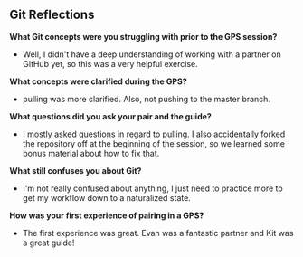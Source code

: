 ## Git Reflections

**What Git concepts were you struggling with prior to the GPS session?**

* Well, I didn't have a deep understanding of working with a partner on GitHub yet, so this was a very helpful exercise.

**What concepts were clarified during the GPS?**

* pulling was more clarified. Also, not pushing to the master branch.

**What questions did you ask your pair and the guide?**

* I mostly asked questions in regard to pulling. I also accidentally forked the repository off at the beginning of the session, so we learned some bonus material about how to fix that.

**What still confuses you about Git?**

* I'm not really confused about anything, I just need to practice more to get my workflow down to a naturalized state.

**How was your first experience of pairing in a GPS?**

* The first experience was great. Evan was a fantastic partner and Kit was a great guide!